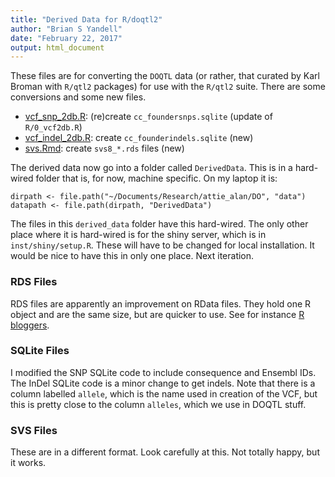 ```yaml
---
title: "Derived Data for R/doqtl2"
author: "Brian S Yandell"
date: "February 22, 2017"
output: html_document
---
```


These files are for converting the `DOQTL` data (or rather, that curated by Karl Broman with `R/qtl2` packages) for use with the `R/qtl2` suite. There are some conversions and some new files.

* [vcf_snp_2db.R](inst/derived_data/vcf_snp_2db.R): (re)create `cc_foundersnps.sqlite` (update of `R/0_vcf2db.R`)
* [vcf_indel_2db.R](inst/derived_data/vcf_indel_2db.R): create `cc_founderindels.sqlite` (new)
* [svs.Rmd](inst/derived_data/vcf_svs_2csv.R): create `svs8_*.rds` files (new)

The derived data now go into a folder called `DerivedData`. This is in a
hard-wired folder that is, for now, machine specific. On my laptop it is:

```
dirpath <- file.path("~/Documents/Research/attie_alan/DO", "data")
datapath <- file.path(dirpath, "DerivedData")
```

The files in this `derived_data` folder have this hard-wired. The only other place where it is hard-wired is for the shiny server, which is in
`inst/shiny/setup.R`. These will have to be changed for local installation.
It would be nice to have this in only one place. Next iteration.

### RDS Files

RDS files are apparently an improvement on RData files. They hold one R object and are the same size, but are quicker to use. See for instance [R bloggers](http://www.r-bloggers.com/a-better-way-of-saving-and-loading-objects-in-r/).

### SQLite Files

I modified the SNP SQLite code to include consequence and Ensembl IDs.
The InDel SQLite code is a minor change to get indels. Note that there is a column labelled `allele`, which is the name used in creation of the VCF, but this is pretty close to the column `alleles`, which we use in DOQTL stuff.

### SVS Files

These are in a different format. Look carefully at this. Not totally happy, but it works.
